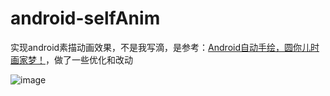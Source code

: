 # android-selfAnim

实现android素描动画效果，不是我写滴，是参考：<a href="http://blog.csdn.net/huachao1001/article/details/51518322">Android自动手绘，圆你儿时画家梦！</a>，做了一些优化和改动

![image](https://github.com/yipianfengye/android-selfAnim/blob/master/images/mygif.gif)

